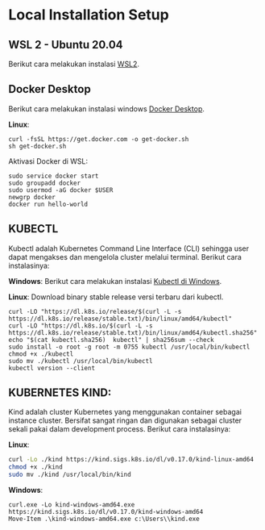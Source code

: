 # Local Installation Setup

## WSL 2 - Ubuntu 20.04

Berikut cara melakukan instalasi [WSL2](https://learn.microsoft.com/en-us/windows/wsl/install).

## Docker Desktop

Berikut cara melakukan instalasi windows [Docker Desktop](https://youtu.be/Y_XPQ-7hjnY).

**Linux**:
```
curl -fsSL https://get.docker.com -o get-docker.sh
sh get-docker.sh
```
Aktivasi Docker di WSL:
```
sudo service docker start
sudo groupadd docker
sudo usermod -aG docker $USER
newgrp docker
docker run hello-world
```

## KUBECTL
Kubectl adalah Kubernetes Command Line Interface (CLI) sehingga user dapat mengakses dan mengelola cluster melalui terminal. Berikut cara instalasinya:

**Windows**:
Berikut cara melakukan instalasi [Kubectl di Windows](https://youtu.be/G9MmLUsBd3g).

**Linux**:
Download binary stable release versi terbaru dari kubectl.
```
curl -LO "https://dl.k8s.io/release/$(curl -L -s https://dl.k8s.io/release/stable.txt)/bin/linux/amd64/kubectl"
curl -LO "https://dl.k8s.io/$(curl -L -s https://dl.k8s.io/release/stable.txt)/bin/linux/amd64/kubectl.sha256"
echo "$(cat kubectl.sha256)  kubectl" | sha256sum --check
sudo install -o root -g root -m 0755 kubectl /usr/local/bin/kubectl
chmod +x ./kubectl
sudo mv ./kubectl /usr/local/bin/kubectl
kubectl version --client
```
## KUBERNETES KIND:
Kind adalah cluster Kubernetes yang menggunakan container sebagai instance cluster. Bersifat sangat ringan dan digunakan sebagai cluster sekali pakai dalam development process. Berikut cara instalasinya:

**Linux**:
```bash
curl -Lo ./kind https://kind.sigs.k8s.io/dl/v0.17.0/kind-linux-amd64
chmod +x ./kind
sudo mv ./kind /usr/local/bin/kind
```

**Windows**:
```
curl.exe -Lo kind-windows-amd64.exe https://kind.sigs.k8s.io/dl/v0.17.0/kind-windows-amd64
Move-Item .\kind-windows-amd64.exe c:\Users\\kind.exe
```
